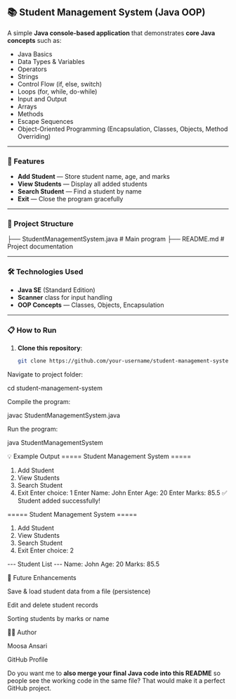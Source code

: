 ## 📚 Student Management System (Java OOP)

A simple **Java console-based application** that demonstrates **core Java concepts** such as:  
- Java Basics  
- Data Types & Variables  
- Operators  
- Strings  
- Control Flow (if, else, switch)  
- Loops (for, while, do-while)  
- Input and Output  
- Arrays  
- Methods  
- Escape Sequences  
- Object-Oriented Programming (Encapsulation, Classes, Objects, Method Overriding)  

---

### 🚀 Features
- **Add Student** — Store student name, age, and marks  
- **View Students** — Display all added students  
- **Search Student** — Find a student by name  
- **Exit** — Close the program gracefully  

---

### 📂 Project Structure
├── StudentManagementSystem.java # Main program
├── README.md # Project documentation


---

### 🛠 Technologies Used
- **Java SE** (Standard Edition)  
- **Scanner** class for input handling  
- **OOP Concepts** — Classes, Objects, Encapsulation  

---

### 📋 How to Run
1. **Clone this repository**:
   ```bash
   git clone https://github.com/your-username/student-management-system.git
Navigate to project folder:

cd student-management-system


Compile the program:

javac StudentManagementSystem.java


Run the program:

java StudentManagementSystem

💡 Example Output
===== Student Management System =====
1. Add Student
2. View Students
3. Search Student
4. Exit
Enter choice: 1
Enter Name: John
Enter Age: 20
Enter Marks: 85.5
✅ Student added successfully!

===== Student Management System =====
1. Add Student
2. View Students
3. Search Student
4. Exit
Enter choice: 2

--- Student List ---
Name: John   Age: 20   Marks: 85.5

📌 Future Enhancements

Save & load student data from a file (persistence)

Edit and delete student records

Sorting students by marks or name

👨‍💻 Author

Moosa Ansari

GitHub Profile


Do you want me to **also merge your final Java code into this README** so people see  the working code in the same file? That would make it a perfect GitHub project.

